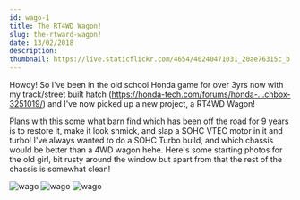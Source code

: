 ```yaml
---
id: wago-1
title: The RT4WD Wagon!
slug: the-rtward-wagon!
date: 13/02/2018
description: 
thumbnail: https://live.staticflickr.com/4654/40240471031_20ae76315c_b.jpg
---
```


Howdy! So I've been in the old school Honda game for over 3yrs now with my track/street built hatch (https://honda-tech.com/forums/honda-...chbox-3251019/) and I've now picked up a new project, a RT4WD Wagon! 

Plans with this some what barn find which has been off the road for 9 years is to restore it, make it look shmick, and slap a SOHC VTEC motor in it and turbo! I've always wanted to do a SOHC Turbo build, and which chassis would be better than a 4WD wagon hehe. Here's some starting photos for the old girl, bit rusty around the window but apart from that the rest of the chassis is somewhat clean!

![wago](https://live.staticflickr.com/4606/26368034508_9214f816cf_b.jpg)
![wago](https://live.staticflickr.com/4654/40240471031_20ae76315c_b.jpg)
![wago](https://live.staticflickr.com/4755/38429698100_fb5f8329f2_b.jpg)